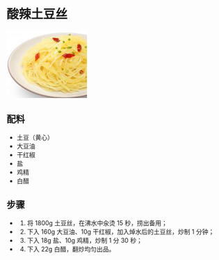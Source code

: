 # 酸辣土豆丝

![酸辣土豆丝](/images/酸辣土豆丝.jpg)

## 配料

- 土豆（黄心）
- 大豆油
- 干红椒
- 盐
- 鸡精
- 白醋

## 步骤

- 1. 将 1800g 土豆丝，在沸水中汆烫 15 秒，捞出备用；
- 2. 下入 160g 大豆油、10g 干红椒，加入焯水后的土豆丝，炒制 1 分钟；
- 3. 下入 18g 盐、10g 鸡精，炒制 1 分 30 秒；
- 4. 下入 22g 白醋，翻炒均匀出品。
